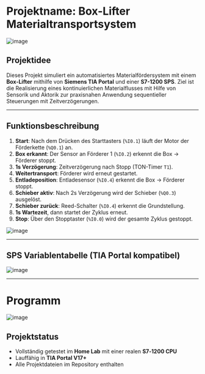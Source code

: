 # Projektname: Box-Lifter Materialtransportsystem

![image](https://github.com/user-attachments/assets/4d59b1a7-468e-4546-8352-3bb99426d089)


## Projektidee

Dieses Projekt simuliert ein automatisiertes Materialfördersystem mit einem **Box-Lifter** mithilfe von **Siemens TIA Portal** und einer **S7-1200 SPS**. Ziel ist die Realisierung eines kontinuierlichen Materialflusses mit Hilfe von Sensorik und Aktorik zur praxisnahen Anwendung sequentieller Steuerungen mit Zeitverzögerungen.

---

## Funktionsbeschreibung

1. **Start**: Nach dem Drücken des Starttasters (`%I0.1`) läuft der Motor der Förderkette (`%Q0.1`) an.
2. **Box erkannt**: Der Sensor an Förderer 1 (`%I0.2`) erkennt die Box → Förderer stoppt.
3. **1s Verzögerung**: Zeitverzögerung nach Stopp (TON-Timer `T1`).
4. **Weitertransport**: Förderer wird erneut gestartet.
5. **Entladeposition**: Entladesensor (`%I0.4`) erkennt die Box → Förderer stoppt.
6. **Schieber aktiv**: Nach 2s Verzögerung wird der Schieber (`%Q0.3`) ausgelöst.
7. **Schieber zurück**: Reed-Schalter (`%I0.4`) erkennt die Grundstellung.
8. **1s Wartezeit**, dann startet der Zyklus erneut.
9. **Stop**: Über den Stopptaster (`%I0.0`) wird der gesamte Zyklus gestoppt.

![image](https://github.com/user-attachments/assets/4b86cbe9-6990-4acc-a959-4c0633a6cb78)

---

## SPS Variablentabelle (TIA Portal kompatibel)

 ![image](https://github.com/user-attachments/assets/95b24294-d503-4a8e-aa01-7ce6d7e5504f)

---
# Programm

![image](https://github.com/user-attachments/assets/ad19df91-2aa4-4223-913e-cdcd82b9d6f4)

## Projektstatus

- Vollständig getestet im **Home Lab** mit einer realen **S7‑1200 CPU**
- Lauffähig in **TIA Portal V17+**
- Alle Projektdateien im Repository enthalten

  

  

